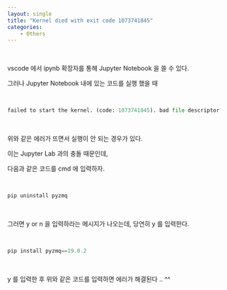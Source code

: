 ```yaml
---
layout: single
title: "Kernel died with exit code 1073741845"
categories:
    - Others
---
```


<br>

vscode 에서 ipynb 확장자를 통해 Jupyter Notebook 을 쓸 수 있다.

그러나 Jupyter Notebook 내에 있는 코드를 실행 했을 때 

<br>

```py
failed to start the kernel. (code: 1073741845). bad file descriptor
```

<br>

위와 같은 에러가 뜨면서 실행이 안 되는 경우가 있다.

이는 Jupyter Lab 과의 충돌 때문인데,

다음과 같은 코드를 cmd 에 입력하자.

<br>

```py
pip uninstall pyzmq
```

<br>

그러면 y or n 을 입력하라는 메시지가 나오는데, 당연히 y 를 입력한다.

<br>

```py
pip install pyzmq==19.0.2
```

<br>

y 를 입력한 후 위와 같은 코드를 입력하면 에러가 해결된다 .. ^^